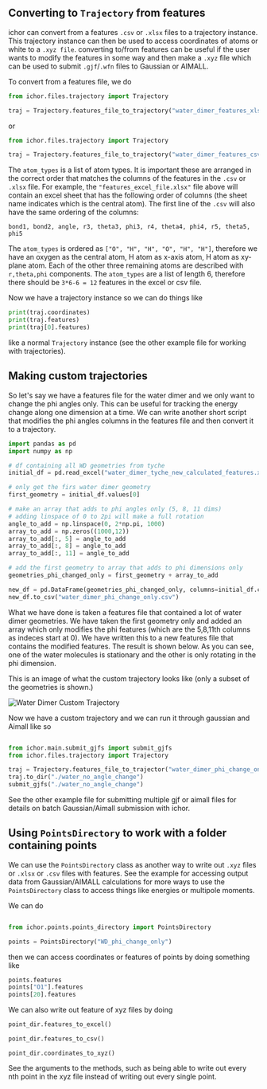 ## Converting to `Trajectory` from features

ichor can convert from a features `.csv` or `.xlsx` files to a trajectory instance. This trajectory instance can then be used to access coordinates of atoms or white to a `.xyz file`. converting to/from features can be useful if the user wants to modify the features in some way and then make
a `.xyz` file which can be used to submit `.gjf`/`.wfn` files to Gaussian or AIMALL.

To convert from a features file, we do

```python
from ichor.files.trajectory import Trajectory

traj = Trajectory.features_file_to_trajectory("water_dimer_features_xlsx_file.xlsx", atom_types=["O", "H", "H", "O", "H", "H"])
```
or

```python
from ichor.files.trajectory import Trajectory

traj = Trajectory.features_file_to_trajectory("water_dimer_features_csv_file.csv", atom_types=["O", "H", "H", "O", "H", "H"])
```

The `atom_types` is a list of atom types. It is important these are arranged in the correct order that matches the columns of the features in the `.csv` or `.xlsx` file. For example, the `"features_excel_file.xlsx"` file above will contain an excel sheet that has the following order of columns (the sheet name indicates which is the central atom). The first line of the `.csv` will also have the same ordering of the columns:

```
bond1, bond2, angle, r3, theta3, phi3, r4, theta4, phi4, r5, theta5, phi5
```

The `atom_types` is ordered as `["O", "H", "H", "O", "H", "H"]`, therefore we have an oxygen as the central atom, H atom as x-axis atom, H atom as xy-plane atom. Each of the other three remaining atoms are described with `r,theta,phi` components. The `atom_types` are a list of length 6, therefore there should be `3*6-6 = 12` features in the excel or csv file.

Now we have a trajectory instance so we can do things like

```python
print(traj.coordinates)
print(traj.features)
print(traj[0].features)
```
like a normal `Trajectory` instance (see the other example file for working with trajectories).

## Making custom trajectories

So let's say we have a features file for the water dimer and we only want to change the phi angles only. This can be useful for tracking the energy change along one dimension at a time. We can write another short script that modifies the phi angles columns in the features file and then convert it to a trajectory.

```python
import pandas as pd
import numpy as np

# df containing all WD geometries from tyche
initial_df = pd.read_excel("water_dimer_tyche_new_calculated_features.xlsx", sheet_name=0, index_col=0, header=0)

# only get the firs water dimer geometry
first_geometry = initial_df.values[0]

# make an array that adds to phi angles only (5, 8, 11 dims)
# adding linspace of 0 to 2pi will make a full rotation
angle_to_add = np.linspace(0, 2*np.pi, 1000)
array_to_add = np.zeros((1000,12))
array_to_add[:, 5] = angle_to_add
array_to_add[:, 8] = angle_to_add
array_to_add[:, 11] = angle_to_add

# add the first geometry to array that adds to phi dimensions only
geometries_phi_changed_only = first_geometry + array_to_add

new_df = pd.DataFrame(geometries_phi_changed_only, columns=initial_df.columns)
new_df.to_csv("water_dimer_phi_change_only.csv")
```

What we have done is taken a features file that contained a lot of water dimer geometries. We have taken the first geometry only and added an array which only modifies the phi features (which are the 5,8,11th columns as indeces start at 0). We have written this to a new features file that contains the modified features. The result is shown below. As you can see, one of the water molecules is stationary and the other is only rotating in the phi dimension.

This is an image of what the custom trajectory looks like (only a subset of the geometries is shown.)

![Water Dimer Custom Trajectory](images/vmd_phi_only.bmp)

Now we have a custom trajectory and we can run it through gaussian and Aimall like so

```python

from ichor.main.submit_gjfs import submit_gjfs
from ichor.files.trajectory import Trajectory

traj = Trajectory.features_file_to_trajector("water_dimer_phi_change_only.csv", atom_types=["O", "H", "H", "O", "H", "H"])
traj.to_dir("./water_no_angle_change")
submit_gjfs("./water_no_angle_change")
```

See the other example file for submitting multiple gjf or aimall files for details on batch Gaussian/Aimall submission with ichor.

## Using `PointsDirectory` to work with a folder containing points

We can use the `PointsDirectory` class as another way to write out `.xyz` files or `.xlsx` or `.csv` files with features. See the example for accessing output data from Gaussian/AIMALL calculations for more ways to use the `PointsDirectory` class to access things like energies or multipole moments.

We can do

```python

from ichor.points.points_directory import PointsDirectory

points = PointsDirectory("WD_phi_change_only")
```

then we can access coordinates or features of points by doing something like

```python
points.features
points["O1"].features
points[20].features
```

We can also write out feature of xyz files by doing

```python
point_dir.features_to_excel()
```
```python
point_dir.features_to_csv()
```

```
point_dir.coordinates_to_xyz()
```
See the arguments to the methods, such as being able to write out every nth point in the xyz file instead of writing out every single point.